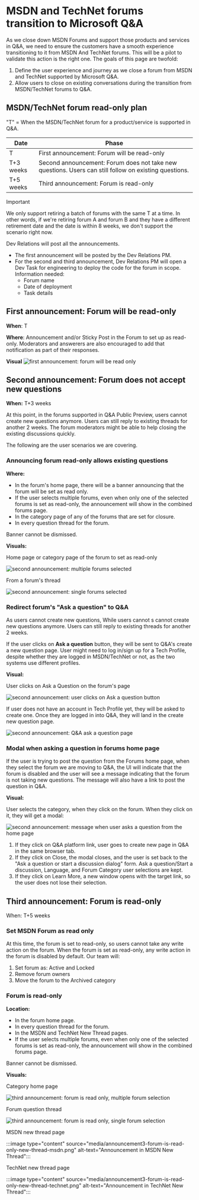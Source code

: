 # MSDN and TechNet forums transition to Microsoft Q&A

As we close down MSDN Forums and support those products and services in Q&A, we need to ensure the customers have a smooth experience transitioning to it from MSDN And TechNet forums. This will be a pilot to validate this action is the right one.
The goals of this page are twofold:

1. Define the user experience and journey as we close a forum from MSDN and TechNet supported by Microsoft Q&A.
2. Allow users to close on existing conversations during the transition from MSDN/TechNet forums to Q&A.

## MSDN/TechNet forum read-only plan

"T" = When the MSDN/TechNet forum for a product/service is supported in Q&A.

|Date     |Phase  |
|---------|---------|
|T     | First announcement: Forum will be read-only        |
|T+3 weeks     | Second announcement: Forum does not take new questions. Users can still follow on existing questions.        |
|T+5 weeks     | Third announcement: Forum is read-only        |

> [!IMPORTANT]
> We only support retiring a batch of forums with the same T at a time. In other words, if we're retiring forum A and forum B and they have a different retirement date and the date is within 8 weeks, we don't support the scenario right now.

Dev Relations will post all the announcements.

* The first announcement will be posted by the Dev Relations PM.
* For the second and third announcement, Dev Relations PM will open a Dev Task for engineering to deploy the code for the forum in scope. Information needed:
   * Forum name
   * Date of deployment
   * Task details

## First announcement: Forum will be read-only

**When**: T

**Where**:  Announcement and/or Sticky Post in the Forum to set up as read-only. Moderators and answerers are also encouraged to add that notification as part of their responses.

<!--
**Message**

*Title:*

{forum-name} forum will be migrating to a new home on [Microsoft Q&A (Preview)](https://docs.microsoft.com/answers?WT.mc_id=msdnredirect-web-msdn)!

*Body:*

We've listened to your feedback on how we can enhance the forum experience. [Microsoft Q&A (Preview)](https://docs.microsoft.com/answers?WT.mc_id=msdnredirect-web-msdn) allows us to add new functionality and enables easier access to all the technical resources most useful to you, like Microsoft Docs and Microsoft Learn.

**Now until {T+3 weeks}:**

* You can post any new questions on Microsoft Q&A (Preview) or here.

**From {T+3 weeks} until {T+5 weeks}:**

* New posts – Post any new questions in the {forum-name} forum's new home on [Microsoft Q&A (Preview)](https://docs.microsoft.com/answers?WT.mc_id=msdnredirect-web-msdn). The current forum will not allow any new questions.
* Existing posts – Interact here with existing content, answer questions, provide comments, etc.

**{T+5 weeks} onwards:**

* This forum will be closed to all new and existing posts and all interactions will be in [Microsoft Q&A (Preview)](https://docs.microsoft.com/answers?WT.mc_id=msdnredirect-web-msdn).
We are excited about moving to [Microsoft Q&A (Preview)](https://docs.microsoft.com/answers?WT.mc_id=msdnredirect-web-msdn) and seeing you there.

[Learn More](https://aka.ms/docsqalearnmore)

-->

**Visual**
![first announcement: forum will be read only](media/announcement1-forum-will-be-read-only.png)

## Second announcement: Forum does not accept new questions

**When:** T+3 weeks

At this point, in the forums supported in Q&A Public Preview, users cannot create new questions anymore. Users can still reply to existing threads for another 2 weeks. The forum moderators might be able to help closing the existing discussions quickly.

The following are the user scenarios we are covering.

### Announcing forum read-only allows existing questions

**Where:**

* In the forum's home page, there will be a banner announcing that the forum will be set as read only.
* If the user selects multiple forums, even when only one of the selected forums is set as read-only, the announcement will show in the combined forums page.
* In the category page of any of the forums that are set for closure.
* In every question thread for the forum.

Banner cannot be dismissed.

**Visuals:**

Home page or category page of the forum to set as read-only

![second announcement: multiple forums selected](media/announcement2-multiple-forums-selected.png)

From a forum's thread

![second announcement: single forums selected](media/announcement2-single-forums-selected.png)

<!--
**Message**

The following forum(s) are migrating to a new home on [Microsoft Q&A (Preview)](https://docs.microsoft.com/answers?WT.mc_id=msdnredirect-web-msdn): *{forum-name1}*, *{forum-name1}*, ..., *{forum-name-n}*!

Ask new questions on [Microsoft Q&A (Preview)](https://docs.microsoft.com/answers?WT.mc_id=msdnredirect-web-msdn).

Interact with existing posts until {T+ 5 weeks}, after which content will be closed to all new and existing posts.

[Learn More](https://aka.ms/docsqalearnmore)

-->

### Redirect forum's "Ask a question" to Q&A

As users cannot create new questions, While users cannot s cannot create new questions anymore. Users can still reply to existing threads for another 2 weeks.

If the user clicks on **Ask a question** button, they will be sent to Q&A's create a new question page. User might need to log in/sign up for a Tech Profile, despite whether they are logged in MSDN/TechNet or not, as the two systems use different profiles.

**Visual:**

User clicks on Ask a Question on the forum's page

![second announcement: user clicks on Ask a question button](media/announcement2-clicking-ask-question.png)

If user does not have an account in Tech Profile yet, they will be asked to create one. Once they are logged in into Q&A, they will land in the create new question page.

![second announcement: Q&A ask a question page](media/announcement2-qna-ask-question-page.png)

### Modal when asking a question in forums home page

If the user is trying to post the question from the Forums home page, when they select the forum we are moving to Q&A, the UI will indicate that the forum is disabled and the user will see a message indicating that the forum is not taking new questions. The message will also have a link to post the question in Q&A.

**Visual:**

User selects the category, when they click on the forum. When they click on it, they will get a modal:

![second announcement: message when user asks a question from the home page](media/announcement2-modal.png)

1. If they click on Q&A platform link, user goes to create new page in Q&A in the same browser tab.
2. If they click on Close, the modal closes, and the user is set back to the "Ask a question or start a discussion dialog" form. Ask a question/Start a discussion, Language, and Forum Category user selections are kept.
3. If they click on Learn More, a new window opens with the target link, so the user does not lose their selection.

## Third announcement: Forum is read-only

When: T+5 weeks

### Set MSDN Forum as read only

At this time, the forum is set to read-only, so users cannot take any write action on the forum.
When the forum is set as read-only, any write action in the forum is disabled by default. Our team will:

1. Set forum as: Active and Locked
2. Remove forum owners
3. Move the forum to the Archived category

### Forum is read-only

**Location:**

* In the forum home page.
* In every question thread for the forum.
* In the MSDN and TechNet New Thread pages.
* If the user selects multiple forums, even when only one of the selected forums is set as read-only, the announcement will show in the combined forums page.

Banner cannot be dismissed.

**Visuals:**

Category home page

![third announcement: forum is read only, multiple forum selection](media/announcement3-forum-is-read-only-multiple-forums-selected.png)

Forum question thread

![third announcement: forum is read only, single forum selection](media/announcement3-forum-is-read-only-single-forum-selected.png)

MSDN new thread page

:::image type="content" source="media/announcement3-forum-is-read-only-new-thread-msdn.png" alt-text="Announcement in MSDN New Thread":::

TechNet new thread page

:::image type="content" source="media/announcement3-forum-is-read-only-new-thread-technet.png" alt-text="Announcement in TechNet New Thread":::


<!--
**Message**

The following forum(s) have migrated to [Microsoft Q&A (Preview)](https://docs.microsoft.com/answers?WT.mc_id=msdnredirect-web-msdn): *{forum-name1}*, *{forum-name1}*, ..., *{forum-name-n}*!

Visit [Microsoft Q&A (Preview)](https://docs.microsoft.com/answers?WT.mc_id=msdnredirect-web-msdn) to post new questions.

[Learn More](https://aka.ms/docsqalearnmore)

-->
